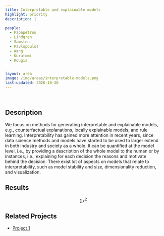 ```yaml
---
title: Interpretable and explainable models
highlight: priority
description: |

people:
  - Papapetrou
  - Lindgren
  - Samsten
  - Pavlopoulos
  - Wang
  - Kuratomi
  - Kougia


layout: area
image: /img/areas/interpretable-models.png
last-updated: 2020-10-30
---
```


<br>

## Description

We focus on methods for generating interpretable and explainable models, e.g., counterfactual explanations, locally explainable models, and rule learning. Interpretability has gained more attention in recent years, since data science methods and models have started to be used to larger extend in both industry and society as a whole. It can be quantified at the model level, i.e., by providing a description of the whole model to the human or by instances, i.e., explaining for each decision the reasons and motivate behind the decision.  There exist lot of aspects on models that relate to interpretability, such as model stability and size, dimensionality reduction, and visualization. 

## Results

$$ \sum{x^2} $$

## Related Projects

- [Project 1](../_projects/extremum.md)
